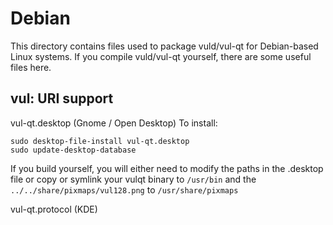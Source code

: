 
Debian
====================
This directory contains files used to package vuld/vul-qt
for Debian-based Linux systems. If you compile vuld/vul-qt yourself, there are some useful files here.

## vul: URI support ##


vul-qt.desktop  (Gnome / Open Desktop)
To install:

	sudo desktop-file-install vul-qt.desktop
	sudo update-desktop-database

If you build yourself, you will either need to modify the paths in
the .desktop file or copy or symlink your vulqt binary to `/usr/bin`
and the `../../share/pixmaps/vul128.png` to `/usr/share/pixmaps`

vul-qt.protocol (KDE)

